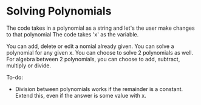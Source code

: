 # Solving Polynomials
The code takes in a polynomial as a string and let's the user make changes to that polynomial
The code takes 'x' as the variable.

You can add, delete or edit a nomial already given.
You can solve a polynomial for any given x.
You can choose to solve 2 polynomials as well.
For algebra between 2 polynomials, you can choose to add, subtract, multiply or divide.

To-do:
- Division between polynomials works if the remainder is a constant. Extend this, even if the answer is some value with x. 

